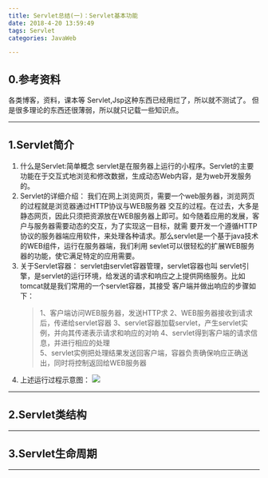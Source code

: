 ```yaml
---
title: Servlet总结(一)：Servlet基本功能
date: 2018-4-20 13:59:49  
tags: Servlet
categories: JavaWeb

---
```

## 0.参考资料
各类博客，资料，课本等
Servlet,Jsp这种东西已经用烂了，所以就不测试了。
但是很多理论的东西还很薄弱，所以就只记载一些知识点。

---
## 1.Servlet简介
1. 什么是Servlet:简单概念
servlet是在服务器上运行的小程序。Servlet的主要功能在于交互式地浏览和修改数据，生成动态Web内容，是为web开发服务的。
2. Servlet的详细介绍：
我们在网上浏览网页，需要一个web服务器，浏览网页的过程就是浏览器通过HTTP协议与WEB服务器 交互的过程。在过去，大多是静态网页，因此只须把资源放在WEB服务器上即可。如今随着应用的发展，客户与服务器需要动态的交互，为了实现这一目标，就需 要开发一个遵循HTTP协议的服务器端应用软件，来处理各种请求。那么servlet是一个基于java技术的WEB组件，运行在服务器端，我们利用 sevlet可以很轻松的扩展WEB服务器的功能，使它满足特定的应用需要。
3. 关于Servlet容器：
servlet由servlet容器管理，servlet容器也叫 servlet引擎，是servlet的运行环境，给发送的请求和响应之上提供网络服务。比如tomcat就是我们常用的一个servlet容器，其接受 客户端并做出响应的步骤如下：
	>1、客户端访问WEB服务器，发送HTTP求
	2、WEB服务器接收到请求后，传递给servlet容器
	3、servlet容器加载servlet，产生servlet实例，并向其传递表示请求和响应的对响
	4、servlet得到客户端的请求信息，并进行相应的处理  
	5、servlet实例把处理结果发送回客户端，容器负责确保响应正确送出，同时将控制返回给WEB服务器
4. 上述运行过程示意图：
![](http://p5ki4lhmo.bkt.clouddn.com/00045Servlet%E6%80%BB%E7%BB%931-01.jpg)

---
## 2.Servlet类结构


---
## 3.Servlet生命周期

---

